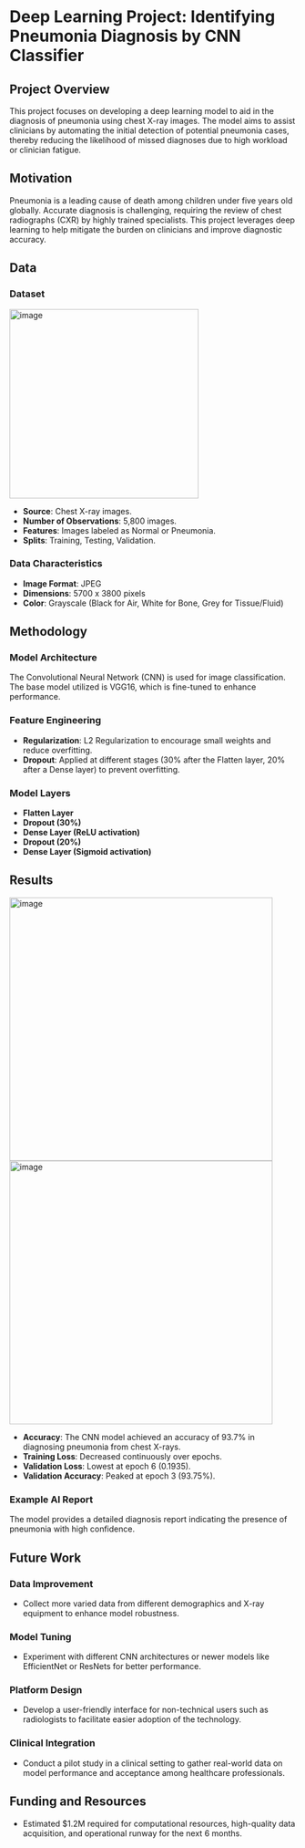 # Deep Learning Project: Identifying Pneumonia Diagnosis by CNN Classifier

## Project Overview

This project focuses on developing a deep learning model to aid in the diagnosis of pneumonia using chest X-ray images. The model aims to assist clinicians by automating the initial detection of potential pneumonia cases, thereby reducing the likelihood of missed diagnoses due to high workload or clinician fatigue.

## Motivation

Pneumonia is a leading cause of death among children under five years old globally. Accurate diagnosis is challenging, requiring the review of chest radiographs (CXR) by highly trained specialists. This project leverages deep learning to help mitigate the burden on clinicians and improve diagnostic accuracy.

## Data

### Dataset

<img width="332" alt="image" src="https://github.com/ColleenJung/Deep-Learning-Project-Identifying-Pneumonia-diagnosis-by-CNN-Classifier/assets/119357849/448af652-a7ee-4f73-b3b7-8893ca375d3c">

- **Source**: Chest X-ray images.
- **Number of Observations**: 5,800 images.
- **Features**: Images labeled as Normal or Pneumonia.
- **Splits**: Training, Testing, Validation.

### Data Characteristics

- **Image Format**: JPEG
- **Dimensions**: 5700 x 3800 pixels
- **Color**: Grayscale (Black for Air, White for Bone, Grey for Tissue/Fluid)

## Methodology

### Model Architecture

The Convolutional Neural Network (CNN) is used for image classification. The base model utilized is VGG16, which is fine-tuned to enhance performance.

### Feature Engineering

- **Regularization**: L2 Regularization to encourage small weights and reduce overfitting.
- **Dropout**: Applied at different stages (30% after the Flatten layer, 20% after a Dense layer) to prevent overfitting.

### Model Layers

- **Flatten Layer**
- **Dropout (30%)**
- **Dense Layer (ReLU activation)**
- **Dropout (20%)**
- **Dense Layer (Sigmoid activation)**

## Results

<img width="462" alt="image" src="https://github.com/ColleenJung/Deep-Learning-Project-Identifying-Pneumonia-diagnosis-by-CNN-Classifier/assets/119357849/4300f873-2192-4a04-b88f-1a164406eb58">

<img width="462" alt="image" src="https://github.com/ColleenJung/Deep-Learning-Project-Identifying-Pneumonia-diagnosis-by-CNN-Classifier/assets/119357849/f04cdd9f-5e5e-48bb-b7dd-cee3a421caac">

- **Accuracy**: The CNN model achieved an accuracy of 93.7% in diagnosing pneumonia from chest X-rays.
- **Training Loss**: Decreased continuously over epochs.
- **Validation Loss**: Lowest at epoch 6 (0.1935).
- **Validation Accuracy**: Peaked at epoch 3 (93.75%).

### Example AI Report

The model provides a detailed diagnosis report indicating the presence of pneumonia with high confidence.

## Future Work

### Data Improvement

- Collect more varied data from different demographics and X-ray equipment to enhance model robustness.

### Model Tuning

- Experiment with different CNN architectures or newer models like EfficientNet or ResNets for better performance.

### Platform Design

- Develop a user-friendly interface for non-technical users such as radiologists to facilitate easier adoption of the technology.

### Clinical Integration

- Conduct a pilot study in a clinical setting to gather real-world data on model performance and acceptance among healthcare professionals.

## Funding and Resources

- Estimated $1.2M required for computational resources, high-quality data acquisition, and operational runway for the next 6 months.


